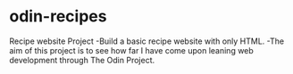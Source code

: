 # odin-recipes
Recipe website
Project
-Build a basic recipe website with only HTML.
-The aim of this project is to see how far I have come upon leaning web development 
through The Odin Project.
